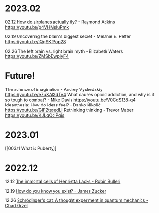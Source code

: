 # 2023.02 

[02.12 How do airplanes actually fly?](003a2_airplane.md) - Raymond Adkins https://youtu.be/p4VHMsIuPmk

02.19  Uncovering the brain's biggest secret - Melanie E. Peffer  https://youtu.be/iQqSKfPop28

02.26 The left brain vs. right brain myth - Elizabeth Waters https://youtu.be/ZMSbDwpIyF4



# Future! 
The science of imagination - Andrey Vyshedskiy  https://youtu.be/e7uXAlXdTe4
What causes opioid addiction, and why is it so tough to combat? - Mike Davis https://youtu.be/V0CdS128-q4
Ideasthesia: How do ideas feel? - Danko Nikolić   https://youtu.be/GIF2tssedLI
Rethinking thinking - Trevor Maber https://youtu.be/KJLqOclPqis



# 2023.01

[[003a1 What is Puberty]]


# 2022.12

12.12 [The immortal cells of Henrietta Lacks - Robin Bulleri](https://youtu.be/22lGbAVWhro)

12.19 [How do you know you exist? - James Zucker](https://youtu.be/LmxlcJFTaYU)

12.26  [Schrödinger's cat: A thought experiment in quantum mechanics - Chad Orzel](https://youtu.be/UjaAxUO6-Uw)



